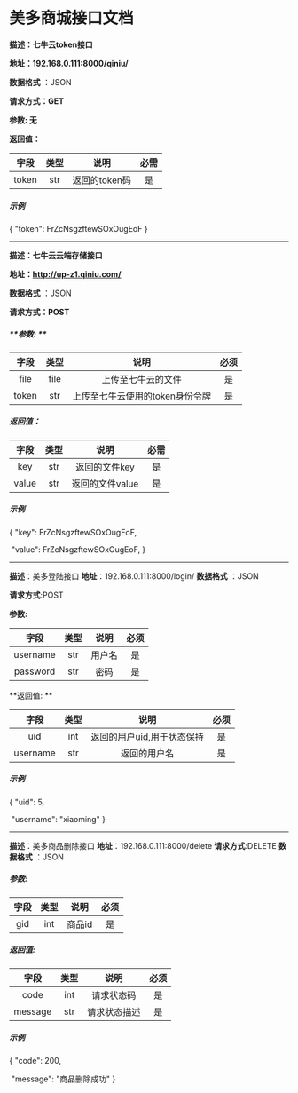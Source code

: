 # 美多商城接口文档

**描述：七牛云token接口**

**地址：192.168.0.111:8000/qiniu/**

**数据格式** ：JSON

**请求方式：GET**

**参数: 无**

**返回值：**

| 字段  | 类型 |     说明      | 必需 |
| :---: | :--: | :-----------: | :--: |
| token | str  | 返回的token码 |  是  |

##### 示例

{
  "token": FrZcNsgzftewSOxOugEoF
}

------

**描述：七牛云云端存储接口**

**地址：http://up-z1.qiniu.com/**

**数据格式** ：JSON

**请求方式：POST**

##### **参数: **

| 字段  | 类型 |              说明               | 必须 |
| :---: | :--: | :-----------------------------: | :--: |
| file  | file |       上传至七牛云的文件        |  是  |
| token | str  | 上传至七牛云使用的token身份令牌 |  是  |



##### 返回值：

| 字段  | 类型 |      说明       | 必需 |
| :---: | :--: | :-------------: | :--: |
|  key  | str  |  返回的文件key  |  是  |
| value | str  | 返回的文件value |  是  |

##### 示例

{
  "key": FrZcNsgzftewSOxOugEoF,  

​	"value": FrZcNsgzftewSOxOugEoF,
}

------

**描述**：美多登陆接口
**地址**：192.168.0.111:8000/login/
**数据格式** ：JSON

**请求方式**:POST

**参数:**

|   字段   | 类型 |  说明  | 必须 |
| :------: | :--: | :----: | :--: |
| username | str  | 用户名 |  是  |
| password | str  |  密码  |  是  |

**返回值: **

|   字段   | 类型 |            说明            | 必须 |
| :------: | :--: | :------------------------: | :--: |
|   uid    | int  | 返回的用户uid,用于状态保持 |  是  |
| username | str  |        返回的用户名        |  是  |

##### 示例

{
  "uid": 5,  

​	"username": "xiaoming"
}

---

**描述**：美多商品删除接口
**地址**：192.168.0.111:8000/delete
**请求方式**:DELETE
**数据格式** ：JSON

##### 参数:

| 字段 | 类型 |  说明  | 必须 |
| :--: | :--: | :----: | :--: |
| gid  | int  | 商品id |  是  |

##### 返回值:

|  字段   | 类型 |     说明     | 必须 |
| :-----: | :--: | :----------: | :--: |
|  code   | int  |  请求状态码  |  是  |
| message | str  | 请求状态描述 |  是  |

##### 示例

{
  "code": 200,  

​	"message": "商品删除成功"
}